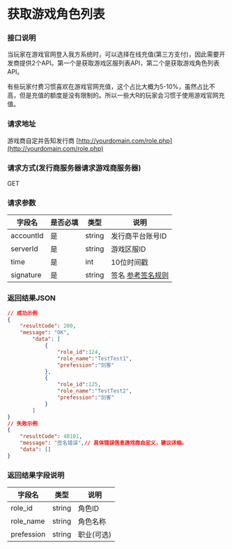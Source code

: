 # 获取游戏角色列表

### 接口说明

当玩家在游戏官网登入我方系统时，可以选择在线充值(第三方支付)，因此需要开发商提供2个API。第一个是获取游戏区服列表API，第二个是获取游戏角色列表API。

有些玩家付费习惯喜欢在游戏官网充值，这个占比大概为5-10%，虽然占比不高，但是充值的额度是没有限制的。所以一些大R的玩家会习惯于使用游戏官网充值。

### 请求地址

游戏商自定并告知发行商 [http://yourdomain.com/role.php](http://yourdomain.com/role.php)

### 请求方式(发行商服务器请求游戏商服务器)

GET

### 请求参数

|字段名|是否必填|类型|说明|
|---|---|---|---|
|accountId|是|string|发行商平台账号ID|
|serverId|是|string|游戏区服ID|
|time|是|int|10位时间戳|
|signature|是|string|签名 [参考签名规则](server-api-overview.md#签名规则)|

### 返回结果JSON

```json
// 成功示例
{
    "resultCode": 200,
    "message": "OK",
        "data": [
            {
                "role_id":124,
                "role_name":"TestTest1",
                "prefession":"剑客"
            },
            {
                "role_id":125,
                "role_name":"TestTest2",
                "prefession":"剑客"
            }
        ]
}
// 失败示例
{
    "resultCode": 40101,
    "message": "签名错误",// 具体错误信息游戏商自定义，建议详细。
    "data": []
}
```

### 返回结果字段说明

|字段名|类型|说明|
|---|---|---|
|role_id|string|角色ID|
|role_name|string|角色名称|
|prefession|string|职业(可选)|

